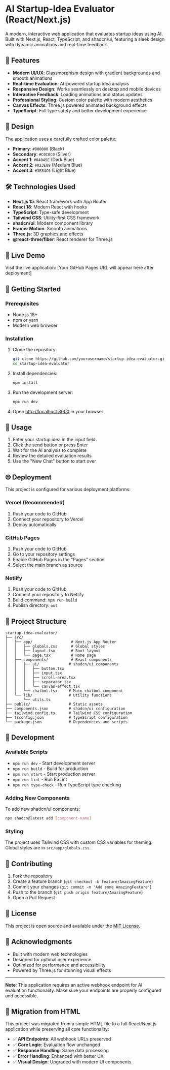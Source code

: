 # AI Startup-Idea Evaluator (React/Next.js)

A modern, interactive web application that evaluates startup ideas using AI. Built with Next.js, React, TypeScript, and shadcn/ui, featuring a sleek design with dynamic animations and real-time feedback.

## 🚀 Features

- **Modern UI/UX**: Glassmorphism design with gradient backgrounds and smooth animations
- **Real-time Evaluation**: AI-powered startup idea analysis
- **Responsive Design**: Works seamlessly on desktop and mobile devices
- **Interactive Feedback**: Loading animations and status updates
- **Professional Styling**: Custom color palette with modern aesthetics
- **Canvas Effects**: Three.js powered animated background effects
- **TypeScript**: Full type safety and better development experience

## 🎨 Design

The application uses a carefully crafted color palette:
- **Primary**: `#000000` (Black)
- **Secondary**: `#C0C0C0` (Silver)
- **Accent 1**: `#04045E` (Dark Blue)
- **Accent 2**: `#023E89` (Medium Blue)
- **Accent 3**: `#3E84C6` (Light Blue)

## 🛠️ Technologies Used

- **Next.js 15**: React framework with App Router
- **React 18**: Modern React with hooks
- **TypeScript**: Type-safe development
- **Tailwind CSS**: Utility-first CSS framework
- **shadcn/ui**: Modern component library
- **Framer Motion**: Smooth animations
- **Three.js**: 3D graphics and effects
- **@react-three/fiber**: React renderer for Three.js

## 📱 Live Demo

Visit the live application: [Your GitHub Pages URL will appear here after deployment]

## 🚀 Getting Started

### Prerequisites

- Node.js 18+ 
- npm or yarn
- Modern web browser

### Installation

1. Clone the repository:
   ```bash
   git clone https://github.com/yourusername/startup-idea-evaluator.git
   cd startup-idea-evaluator
   ```

2. Install dependencies:
   ```bash
   npm install
   ```

3. Run the development server:
   ```bash
   npm run dev
   ```

4. Open [http://localhost:3000](http://localhost:3000) in your browser

## 🔧 Usage

1. Enter your startup idea in the input field
2. Click the send button or press Enter
3. Wait for the AI analysis to complete
4. Review the detailed evaluation results
5. Use the "New Chat" button to start over

## 🌐 Deployment

This project is configured for various deployment platforms:

### Vercel (Recommended)
1. Push your code to GitHub
2. Connect your repository to Vercel
3. Deploy automatically

### GitHub Pages
1. Push your code to GitHub
2. Go to your repository settings
3. Enable GitHub Pages in the "Pages" section
4. Select the main branch as source

### Netlify
1. Push your code to GitHub
2. Connect your repository to Netlify
3. Build command: `npm run build`
4. Publish directory: `out`

## 📁 Project Structure

```
startup-idea-evaluator/
├── src/
│   ├── app/                 # Next.js App Router
│   │   ├── globals.css      # Global styles
│   │   ├── layout.tsx       # Root layout
│   │   └── page.tsx         # Home page
│   ├── components/          # React components
│   │   ├── ui/             # shadcn/ui components
│   │   │   ├── button.tsx
│   │   │   ├── input.tsx
│   │   │   ├── scroll-area.tsx
│   │   │   ├── separator.tsx
│   │   │   └── canvas-effect.tsx
│   │   └── chatbot.tsx     # Main chatbot component
│   └── lib/                # Utility functions
│       └── utils.ts
├── public/                 # Static assets
├── components.json         # shadcn/ui configuration
├── tailwind.config.ts      # Tailwind CSS configuration
├── tsconfig.json           # TypeScript configuration
└── package.json            # Dependencies and scripts
```

## 🔧 Development

### Available Scripts

- `npm run dev` - Start development server
- `npm run build` - Build for production
- `npm run start` - Start production server
- `npm run lint` - Run ESLint
- `npm run type-check` - Run TypeScript type checking

### Adding New Components

To add new shadcn/ui components:

```bash
npx shadcn@latest add [component-name]
```

### Styling

The project uses Tailwind CSS with custom CSS variables for theming. Global styles are in `src/app/globals.css`.

## 🤝 Contributing

1. Fork the repository
2. Create a feature branch (`git checkout -b feature/AmazingFeature`)
3. Commit your changes (`git commit -m 'Add some AmazingFeature'`)
4. Push to the branch (`git push origin feature/AmazingFeature`)
5. Open a Pull Request

## 📄 License

This project is open source and available under the [MIT License](LICENSE).

## 🙏 Acknowledgments

- Built with modern web technologies
- Designed for optimal user experience
- Optimized for performance and accessibility
- Powered by Three.js for stunning visual effects

---

**Note**: This application requires an active webhook endpoint for AI evaluation functionality. Make sure your endpoints are properly configured and accessible.

## 🔄 Migration from HTML

This project was migrated from a simple HTML file to a full React/Next.js application while preserving all core functionality:

- ✅ **API Endpoints**: All webhook URLs preserved
- ✅ **Core Logic**: Evaluation flow unchanged
- ✅ **Response Handling**: Same data processing
- ✅ **Error Handling**: Enhanced with better UX
- ✅ **Visual Design**: Upgraded with modern UI components
